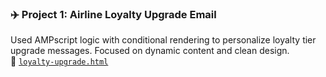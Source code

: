 ### ✈️ Project 1: Airline Loyalty Upgrade Email
Used AMPscript logic with conditional rendering to personalize loyalty tier upgrade messages. Focused on dynamic content and clean design.  
📄 [`loyalty-upgrade.html`](emails/airline/loyalty-upgrade.html)
